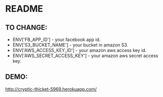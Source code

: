 README
======

TO CHANGE:
---------
  * ENV['FB_APP_ID'] - your facebook app id.
  * ENV['S3_BUCKET_NAME'] - your bucket in amazon S3.
  * ENV['AWS_ACCESS_KEY_ID'] - your amazon aws access key id.
  * ENV['AWS_SECRET_ACCESS_KEY'] - your amazon aws secret access key.

DEMO:
-----
http://cryptic-thicket-5969.herokuapp.com/
